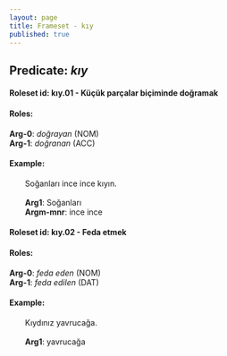```yaml
---
layout: page
title: Frameset - kıy
published: true
---
```

<h2>Predicate: <i>kıy</i></h2>
<h4>Roleset id: kıy.01 - Küçük parçalar biçiminde doğramak<br>
<h4>Roles:</h4>
<b>Arg-0</b>: <i>doğrayan</i>  (NOM) <br>
<b>Arg-1</b>: <i>doğranan</i>  (ACC) <br>
<h4>Example:</h4>
&emsp;&emsp;Soğanları ince ince kıyın.<br><br>
&emsp;&emsp;<b>Arg1</b>:  Soğanları<br>
&emsp;&emsp;<b>Argm-mnr</b>:  ince ince<br>

<h4>Roleset id: kıy.02 - Feda etmek<br>
<h4>Roles:</h4>
<b>Arg-0</b>: <i>feda eden</i>  (NOM) <br>
<b>Arg-1</b>: <i>feda edilen</i>  (DAT) <br>
<h4>Example:</h4>
&emsp;&emsp;Kıydınız yavrucağa.<br><br>
&emsp;&emsp;<b>Arg1</b>:  yavrucağa<br>

